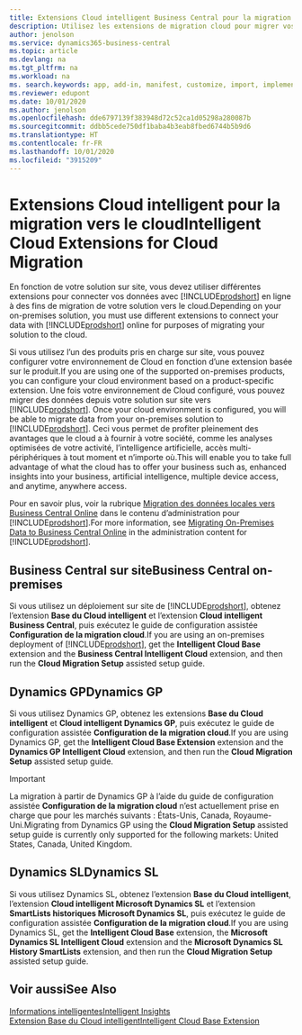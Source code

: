```yaml
---
title: Extensions Cloud intelligent Business Central pour la migration cloud | Microsoft Docs
description: Utilisez les extensions de migration cloud pour migrer vos données locales vers Business Central Online. Ces extensions déplacent vos données locales vers le cloud afin que vous puissiez utiliser Business Central Online avec vos données existantes.
author: jenolson
ms.service: dynamics365-business-central
ms.topic: article
ms.devlang: na
ms.tgt_pltfrm: na
ms.workload: na
ms. search.keywords: app, add-in, manifest, customize, import, implement
ms.reviewer: edupont
ms.date: 10/01/2020
ms.author: jenolson
ms.openlocfilehash: dde6797139f383948d72c52ca1d05298a280087b
ms.sourcegitcommit: ddbb5cede750df1baba4b3eab8fbed6744b5b9d6
ms.translationtype: HT
ms.contentlocale: fr-FR
ms.lasthandoff: 10/01/2020
ms.locfileid: "3915209"
---
```

# <a name="intelligent-cloud-extensions-for-cloud-migration"></a><span data-ttu-id="ab5c9-104">Extensions Cloud intelligent pour la migration vers le cloud</span><span class="sxs-lookup"><span data-stu-id="ab5c9-104">Intelligent Cloud Extensions for Cloud Migration</span></span>

<span data-ttu-id="ab5c9-105">En fonction de votre solution sur site, vous devez utiliser différentes extensions pour connecter vos données avec [!INCLUDE[prodshort](includes/prodshort.md)] en ligne à des fins de migration de votre solution vers le cloud.</span><span class="sxs-lookup"><span data-stu-id="ab5c9-105">Depending on your on-premises solution, you must use different extensions to connect your data with [!INCLUDE[prodshort](includes/prodshort.md)] online for purposes of migrating your solution to the cloud.</span></span>  

<span data-ttu-id="ab5c9-106">Si vous utilisez l’un des produits pris en charge sur site, vous pouvez configurer votre environnement de Cloud en fonction d’une extension basée sur le produit.</span><span class="sxs-lookup"><span data-stu-id="ab5c9-106">If you are using one of the supported on-premises products, you can configure your cloud environment based on a product-specific extension.</span></span><span data-ttu-id="ab5c9-107"> Une fois votre environnement de Cloud configuré, vous pouvez migrer des données depuis votre solution sur site vers [!INCLUDE[prodshort](includes/prodshort.md)].</span><span class="sxs-lookup"><span data-stu-id="ab5c9-107"> Once your cloud environment is configured, you will be able to migrate data from your on-premises solution to [!INCLUDE[prodshort](includes/prodshort.md)].</span></span> <span data-ttu-id="ab5c9-108">Ceci vous permet de profiter pleinement des avantages que le cloud a à fournir à votre société, comme les analyses optimisées de votre activité, l’intelligence artificielle, accès multi-périphériques à tout moment et n’importe où.</span><span class="sxs-lookup"><span data-stu-id="ab5c9-108">This will enable you to take full advantage of what the cloud has to offer your business such as, enhanced insights into your business, artificial intelligence, multiple device access, and anytime, anywhere access.</span></span>  

<span data-ttu-id="ab5c9-109">Pour en savoir plus, voir la rubrique [Migration des données locales vers Business Central Online](/dynamics365/business-central/dev-itpro/administration/migrate-data) dans le contenu d’administration pour [!INCLUDE[prodshort](includes/prodshort.md)].</span><span class="sxs-lookup"><span data-stu-id="ab5c9-109">For more information, see [Migrating On-Premises Data to Business Central Online](/dynamics365/business-central/dev-itpro/administration/migrate-data) in the administration content for [!INCLUDE[prodshort](includes/prodshort.md)].</span></span>  

## <a name="business-central-on-premises"></a><span data-ttu-id="ab5c9-110">Business Central sur site</span><span class="sxs-lookup"><span data-stu-id="ab5c9-110">Business Central on-premises</span></span>

<span data-ttu-id="ab5c9-111">Si vous utilisez un déploiement sur site de [!INCLUDE[prodshort](includes/prodshort.md)], obtenez l’extension **Base du Cloud intelligent** et l’extension **Cloud intelligent Business Central**, puis exécutez le guide de configuration assistée **Configuration de la migration cloud**.</span><span class="sxs-lookup"><span data-stu-id="ab5c9-111">If you are using an on-premises deployment of [!INCLUDE[prodshort](includes/prodshort.md)], get the **Intelligent Cloud Base** extension and the **Business Central Intelligent Cloud** extension, and then run the **Cloud Migration Setup** assisted setup guide.</span></span>  

## <a name="dynamics-gp"></a><span data-ttu-id="ab5c9-112">Dynamics GP</span><span class="sxs-lookup"><span data-stu-id="ab5c9-112">Dynamics GP</span></span>

<span data-ttu-id="ab5c9-113">Si vous utilisez Dynamics GP, obtenez les extensions **Base du Cloud intelligent** et **Cloud intelligent Dynamics GP**, puis exécutez le guide de configuration assistée **Configuration de la migration cloud**.</span><span class="sxs-lookup"><span data-stu-id="ab5c9-113">If you are using Dynamics GP,  get the **Intelligent Cloud Base Extension** extension and the **Dynamics GP Intelligent Cloud** extension, and then run the **Cloud Migration Setup** assisted setup guide.</span></span>  

> [!IMPORTANT]
> <span data-ttu-id="ab5c9-114">La migration à partir de Dynamics GP à l’aide du guide de configuration assistée **Configuration de la migration cloud** n’est actuellement prise en charge que pour les marchés suivants : États-Unis, Canada, Royaume-Uni.</span><span class="sxs-lookup"><span data-stu-id="ab5c9-114">Migrating from Dynamics GP using the **Cloud Migration Setup** assisted setup guide is currently only supported for the following markets: United States, Canada, United Kingdom.</span></span>

## <a name="dynamics-sl"></a><span data-ttu-id="ab5c9-115">Dynamics SL</span><span class="sxs-lookup"><span data-stu-id="ab5c9-115">Dynamics SL</span></span>

<span data-ttu-id="ab5c9-116">Si vous utilisez Dynamics SL, obtenez l’extension **Base du Cloud intelligent**, l’extension **Cloud intelligent Microsoft Dynamics SL** et l’extension **SmartLists historiques Microsoft Dynamics SL**, puis exécutez le guide de configuration assistée **Configuration de la migration cloud**.</span><span class="sxs-lookup"><span data-stu-id="ab5c9-116">If you are using Dynamics SL, get the **Intelligent Cloud Base** extension, the **Microsoft Dynamics SL Intelligent Cloud** extension and the **Microsoft Dynamics SL History SmartLists** extension, and then run the **Cloud Migration Setup** assisted setup guide.</span></span>  

## <a name="see-also"></a><span data-ttu-id="ab5c9-117">Voir aussi</span><span class="sxs-lookup"><span data-stu-id="ab5c9-117">See Also</span></span>

[<span data-ttu-id="ab5c9-118">Informations intelligentes</span><span class="sxs-lookup"><span data-stu-id="ab5c9-118">Intelligent Insights</span></span>](about-intelligent-cloud.md)  
[<span data-ttu-id="ab5c9-119">Extension Base du Cloud intelligent</span><span class="sxs-lookup"><span data-stu-id="ab5c9-119">Intelligent Cloud Base Extension</span></span>](ui-extensions-intelligent-cloud.md)  
